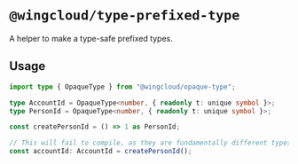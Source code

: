 # `@wingcloud/type-prefixed-type`

A helper to make a type-safe prefixed types.

## Usage

```ts
import type { OpaqueType } from "@wingcloud/opaque-type";

type AccountId = OpaqueType<number, { readonly t: unique symbol }>;
type PersonId = OpaqueType<number, { readonly t: unique symbol }>;

const createPersonId = () => 1 as PersonId;

// This will fail to compile, as they are fundamentally different types.
const accountId: AccountId = createPersonId();
```
